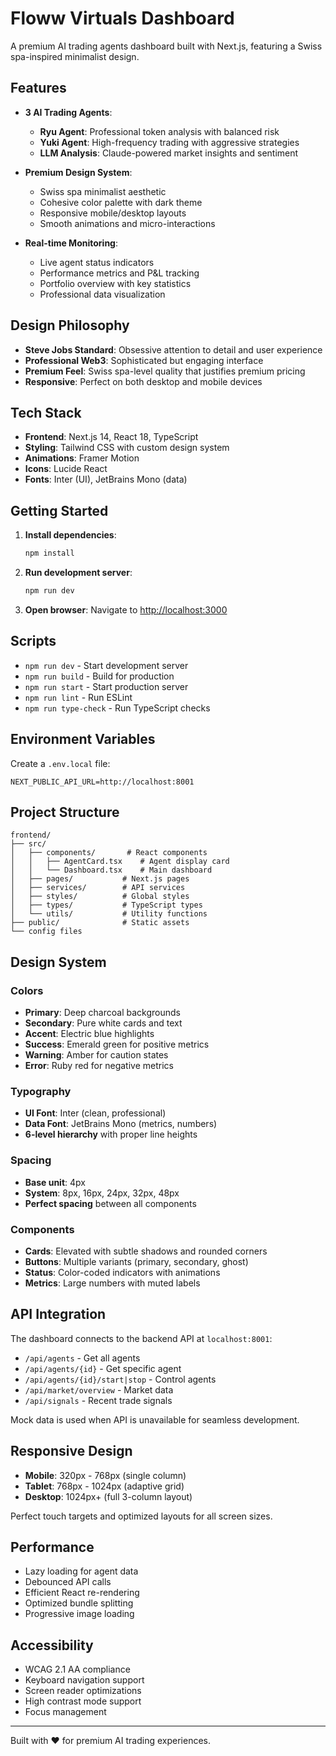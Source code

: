# Floww Virtuals Dashboard

A premium AI trading agents dashboard built with Next.js, featuring a Swiss spa-inspired minimalist design.

## Features

- **3 AI Trading Agents**:
  - **Ryu Agent**: Professional token analysis with balanced risk
  - **Yuki Agent**: High-frequency trading with aggressive strategies
  - **LLM Analysis**: Claude-powered market insights and sentiment

- **Premium Design System**:
  - Swiss spa minimalist aesthetic
  - Cohesive color palette with dark theme
  - Responsive mobile/desktop layouts
  - Smooth animations and micro-interactions

- **Real-time Monitoring**:
  - Live agent status indicators
  - Performance metrics and P&L tracking
  - Portfolio overview with key statistics
  - Professional data visualization

## Design Philosophy

- **Steve Jobs Standard**: Obsessive attention to detail and user experience
- **Professional Web3**: Sophisticated but engaging interface
- **Premium Feel**: Swiss spa-level quality that justifies premium pricing
- **Responsive**: Perfect on both desktop and mobile devices

## Tech Stack

- **Frontend**: Next.js 14, React 18, TypeScript
- **Styling**: Tailwind CSS with custom design system
- **Animations**: Framer Motion
- **Icons**: Lucide React
- **Fonts**: Inter (UI), JetBrains Mono (data)

## Getting Started

1. **Install dependencies**:
   ```bash
   npm install
   ```

2. **Run development server**:
   ```bash
   npm run dev
   ```

3. **Open browser**:
   Navigate to [http://localhost:3000](http://localhost:3000)

## Scripts

- `npm run dev` - Start development server
- `npm run build` - Build for production
- `npm run start` - Start production server
- `npm run lint` - Run ESLint
- `npm run type-check` - Run TypeScript checks

## Environment Variables

Create a `.env.local` file:

```env
NEXT_PUBLIC_API_URL=http://localhost:8001
```

## Project Structure

```
frontend/
├── src/
│   ├── components/       # React components
│   │   ├── AgentCard.tsx    # Agent display card
│   │   └── Dashboard.tsx    # Main dashboard
│   ├── pages/           # Next.js pages
│   ├── services/        # API services
│   ├── styles/          # Global styles
│   ├── types/           # TypeScript types
│   └── utils/           # Utility functions
├── public/              # Static assets
└── config files
```

## Design System

### Colors
- **Primary**: Deep charcoal backgrounds
- **Secondary**: Pure white cards and text
- **Accent**: Electric blue highlights
- **Success**: Emerald green for positive metrics
- **Warning**: Amber for caution states
- **Error**: Ruby red for negative metrics

### Typography
- **UI Font**: Inter (clean, professional)
- **Data Font**: JetBrains Mono (metrics, numbers)
- **6-level hierarchy** with proper line heights

### Spacing
- **Base unit**: 4px
- **System**: 8px, 16px, 24px, 32px, 48px
- **Perfect spacing** between all components

### Components
- **Cards**: Elevated with subtle shadows and rounded corners
- **Buttons**: Multiple variants (primary, secondary, ghost)
- **Status**: Color-coded indicators with animations
- **Metrics**: Large numbers with muted labels

## API Integration

The dashboard connects to the backend API at `localhost:8001`:

- `/api/agents` - Get all agents
- `/api/agents/{id}` - Get specific agent
- `/api/agents/{id}/start|stop` - Control agents
- `/api/market/overview` - Market data
- `/api/signals` - Recent trade signals

Mock data is used when API is unavailable for seamless development.

## Responsive Design

- **Mobile**: 320px - 768px (single column)
- **Tablet**: 768px - 1024px (adaptive grid)
- **Desktop**: 1024px+ (full 3-column layout)

Perfect touch targets and optimized layouts for all screen sizes.

## Performance

- Lazy loading for agent data
- Debounced API calls
- Efficient React re-rendering
- Optimized bundle splitting
- Progressive image loading

## Accessibility

- WCAG 2.1 AA compliance
- Keyboard navigation support
- Screen reader optimizations
- High contrast mode support
- Focus management

---

Built with ❤️ for premium AI trading experiences.